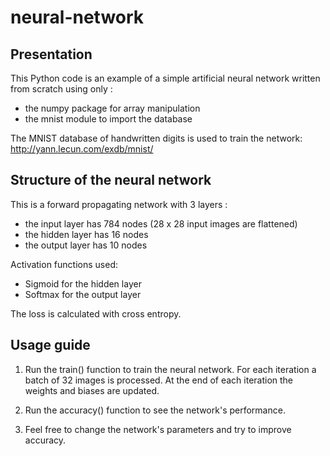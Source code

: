 # neural-network


Presentation
--------

This Python code is an example of a simple artificial neural network
written from scratch using only :
- the numpy package for array manipulation
- the mnist module to import the database

The MNIST database of handwritten digits is used to train the network: 
http://yann.lecun.com/exdb/mnist/


Structure of the neural network
--------

This is a forward propagating network with 3 layers :
- the input layer has 784 nodes (28 x 28 input images are flattened)
- the hidden layer has 16 nodes
- the output layer has 10 nodes

Activation functions used:
- Sigmoid for the hidden layer
- Softmax for the output layer

The loss is calculated with cross entropy.


Usage guide
--------

1.  Run the train() function to train the neural network.
    For each iteration a batch of 32 images is processed.
    At the end of each iteration the weights and biases are updated.
    
2.  Run the accuracy() function to see the network's performance.

3.  Feel free to change the network's parameters and try to improve accuracy.
